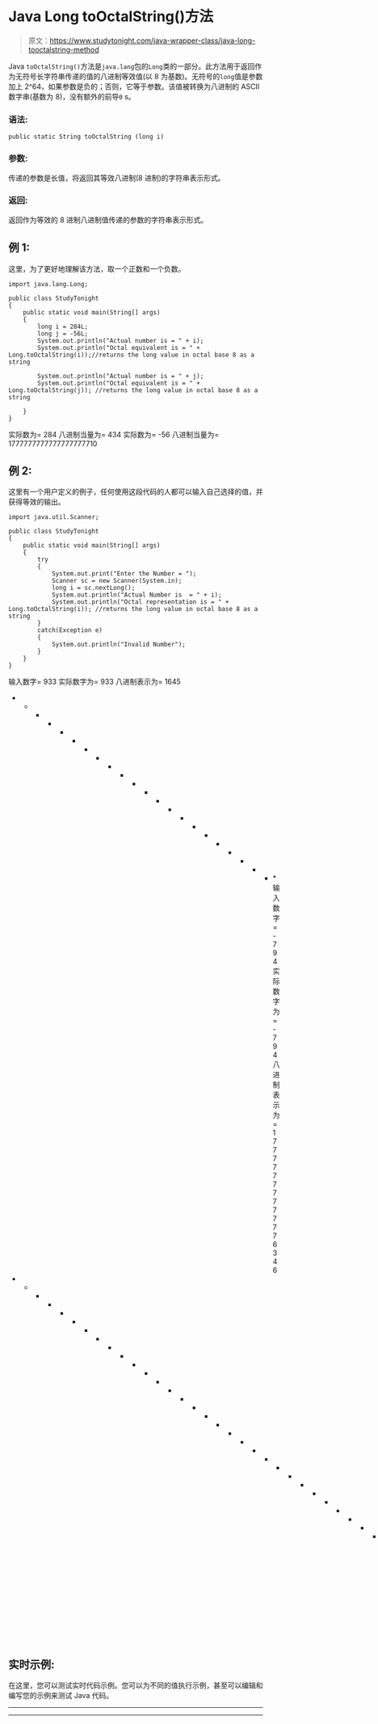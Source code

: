 # Java Long toOctalString()方法

> 原文：<https://www.studytonight.com/java-wrapper-class/java-long-tooctalstring-method>

Java `toOctalString()`方法是`java.lang`包的`Long`类的一部分。此方法用于返回作为无符号长字符串传递的值的八进制等效值(以 8 为基数)。无符号的`long`值是参数加上 2^64，如果参数是负的；否则，它等于参数。该值被转换为八进制的 ASCII 数字串(基数为 8)，没有额外的前导`0` s。

### 语法:

```
public static String toOctalString (long i) 
```

### 参数:

传递的参数是长值，将返回其等效八进制(8 进制)的字符串表示形式。

### 返回:

返回作为等效的 8 进制八进制值传递的参数的字符串表示形式。

## 例 1:

这里，为了更好地理解该方法，取一个正数和一个负数。

```
import java.lang.Long;

public class StudyTonight
{  
    public static void main(String[] args) 
    {          
        long i = 284L; 
        long j = -56L;
        System.out.println("Actual number is = " + i);  
        System.out.println("Octal equivalent is = " + Long.toOctalString(i));//returns the long value in octal base 8 as a string

        System.out.println("Actual number is = " + j);  
        System.out.println("Octal equivalent is = " + Long.toOctalString(j)); //returns the long value in octal base 8 as a string

    }  
} 
```

实际数为= 284
八进制当量为= 434
实际数为= -56
八进制当量为= 1777777777777777777710

## 例 2:

这里有一个用户定义的例子，任何使用这段代码的人都可以输入自己选择的值，并获得等效的输出。

```
import java.util.Scanner;  

public class StudyTonight
{  
	public static void main(String[] args) 
	{      
		try
		{
			System.out.print("Enter the Number = ");  
			Scanner sc = new Scanner(System.in);  
			long i = sc.nextLong();  
			System.out.println("Actual Number is  = " + i);  
			System.out.println("Octal representation is = " + Long.toOctalString(i)); //returns the long value in octal base 8 as a string 
		}  
		catch(Exception e)
		{
			System.out.println("Invalid Number");
		}
	}
}
```

输入数字= 933
实际数字为= 933
八进制表示为= 1645
* * * * * * * * * * * * * * * * * * * * * * *输入数字= -794
实际数字为= -794
八进制表示为= 17777777777776346
* * * * * * * * * * * * * * * * * * * * * * * * * * * * * * * * * *输入数字= 0x44

## 实时示例:

在这里，您可以测试实时代码示例。您可以为不同的值执行示例，甚至可以编辑和编写您的示例来测试 Java 代码。

* * *

* * *